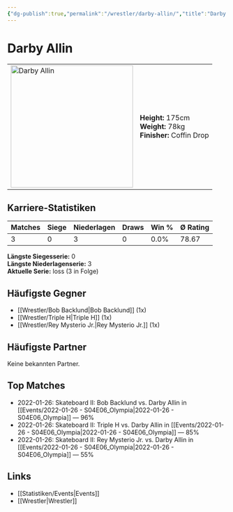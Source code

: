 ```yaml
---
{"dg-publish":true,"permalink":"/wrestler/darby-allin/","title":"Darby Allin","tags":["wrestler"],"noteIcon":""}
---
```



# Darby Allin

<table>
        <tr>
        <td><img src="https://github.com/CptSpaulding1980/choke-slam-wrestling/releases/download/images/Darby_Allin.png" width="280" alt="Darby Allin"></td>
        <td>
        <b>Height:</b> 175cm<br>
        <b>Weight:</b> 78kg<br>
        <b>Finisher:</b> Coffin Drop<br>
        </td>
        </tr>
        </table>
        
## Karriere-Statistiken

| Matches | Siege | Niederlagen | Draws | Win % | Ø Rating |
|---------|-------|-------------|-------|-------|-----------|
| 3 | 0 | 3 | 0 | 0.0% | 78.67 |

**Längste Siegesserie:** 0<br>**Längste Niederlagenserie:** 3<br>**Aktuelle Serie:** loss (3 in Folge)


## Häufigste Gegner
- [[Wrestler/Bob Backlund\|Bob Backlund]] (1x)
- [[Wrestler/Triple H\|Triple H]] (1x)
- [[Wrestler/Rey Mysterio Jr.\|Rey Mysterio Jr.]] (1x)

## Häufigste Partner
Keine bekannten Partner.

## Top Matches
- 2022-01-26: Skateboard II: Bob Backlund vs. Darby Allin in [[Events/2022-01-26 - S04E06_Olympia\|2022-01-26 - S04E06_Olympia]] — 96%
- 2022-01-26: Skateboard II: Triple H vs. Darby Allin in [[Events/2022-01-26 - S04E06_Olympia\|2022-01-26 - S04E06_Olympia]] — 85%
- 2022-01-26: Skateboard II: Rey Mysterio Jr. vs. Darby Allin in [[Events/2022-01-26 - S04E06_Olympia\|2022-01-26 - S04E06_Olympia]] — 55%

## Links
- [[Statistiken/Events\|Events]]
- [[Wrestler\|Wrestler]]
